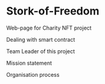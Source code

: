 # Stork-of-Freedom

Web-page for Charity NFT project

Dealing with smart contract

Team Leader of this project

Mission statement

Organisation process


